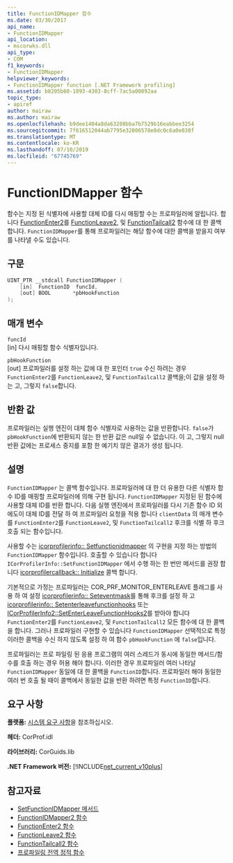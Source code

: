 ```yaml
---
title: FunctionIDMapper 함수
ms.date: 03/30/2017
api_name:
- FunctionIDMapper
api_location:
- mscorwks.dll
api_type:
- COM
f1_keywords:
- FunctionIDMapper
helpviewer_keywords:
- FunctionIDMapper function [.NET Framework profiling]
ms.assetid: b8205b60-1893-4303-8cff-7ac5a00892aa
topic_type:
- apiref
author: mairaw
ms.author: mairaw
ms.openlocfilehash: b9dee1404a8da63208bba7b7529b16eabbee3254
ms.sourcegitcommit: 7f616512044ab7795e32806578e8dc0c6a0e038f
ms.translationtype: MT
ms.contentlocale: ko-KR
ms.lasthandoff: 07/10/2019
ms.locfileid: "67745769"
---
```

# <a name="functionidmapper-function"></a>FunctionIDMapper 함수
함수는 지정 된 식별자에 사용할 대체 ID를 다시 매핑할 수는 프로파일러에 알립니다. 합니다 [FunctionEnter2](../../../../docs/framework/unmanaged-api/profiling/functionenter2-function.md)를 [FunctionLeave2](../../../../docs/framework/unmanaged-api/profiling/functionleave2-function.md), 및 [FunctionTailcall2](../../../../docs/framework/unmanaged-api/profiling/functiontailcall2-function.md) 함수에 대 한 콜백 합니다. `FunctionIDMapper`를 통해 프로파일러는 해당 함수에 대한 콜백을 받을지 여부를 나타낼 수도 있습니다.  
  
## <a name="syntax"></a>구문  
  
```cpp  
UINT_PTR __stdcall FunctionIDMapper (  
    [in]  FunctionID  funcId,   
    [out] BOOL       *pbHookFunction  
);  
```  
  
## <a name="parameters"></a>매개 변수  
 `funcId`  
 [in] 다시 매핑할 함수 식별자입니다.  
  
 `pbHookFunction`  
 [out] 프로파일러를 설정 하는 값에 대 한 포인터 `true` 수신 하려는 경우 `FunctionEnter2`를 `FunctionLeave2`, 및 `FunctionTailcall2` 콜백을;이 값을 설정 하는 고, 그렇지 `false`합니다.  
  
## <a name="return-value"></a>반환 값  
 프로파일러는 실행 엔진이 대체 함수 식별자로 사용하는 값을 반환합니다. `false`가 `pbHookFunction`에 반환되지 않는 한 반환 값은 null일 수 없습니다. 이 고, 그렇지 null 반환 값에는 프로세스 중지를 포함 한 예기치 않은 결과가 생성 됩니다.  
  
## <a name="remarks"></a>설명  
 `FunctionIDMapper` 는 콜백 함수입니다. 프로파일러에 대 한 더 유용한 다른 식별자 함수 ID를 매핑할 프로파일러에 의해 구현 됩니다. `FunctionIDMapper` 지정된 된 함수에 사용할 대체 ID를 반환 합니다. 다음 실행 엔진에서 프로파일러를 다시 기존 함수 ID 외에도이 대체 ID를 전달 하 여 프로파일러 요청을 적용 합니다 `clientData` 의 매개 변수를 `FunctionEnter2`를 `FunctionLeave2`, 및 `FunctionTailcall2` 후크를 식별 하 후크 호출 되는 함수입니다.  
  
 사용할 수는 [icorprofilerinfo:: Setfunctionidmapper](../../../../docs/framework/unmanaged-api/profiling/icorprofilerinfo-setfunctionidmapper-method.md) 의 구현을 지정 하는 방법의 `FunctionIDMapper` 함수입니다. 호출할 수 있습니다 합니다 `ICorProfilerInfo::SetFunctionIDMapper` 에서 수행 하는 한 번만 메서드를 권장 합니다 [icorprofilercallback:: Initialize](../../../../docs/framework/unmanaged-api/profiling/icorprofilercallback-initialize-method.md) 콜백 합니다.  
  
 기본적으로 가정는 프로파일러는 COR_PRF_MONITOR_ENTERLEAVE 플래그를 사용 하 여 설정 [icorprofilerinfo:: Seteventmask](../../../../docs/framework/unmanaged-api/profiling/icorprofilerinfo-seteventmask-method.md)를 통해 후크를 설정 하 고 [icorprofilerinfo:: Setenterleavefunctionhooks](../../../../docs/framework/unmanaged-api/profiling/icorprofilerinfo-setenterleavefunctionhooks-method.md) 또는 [ICorProfilerInfo2::SetEnterLeaveFunctionHooks2](../../../../docs/framework/unmanaged-api/profiling/icorprofilerinfo2-setenterleavefunctionhooks2-method.md)를 받아야 합니다 `FunctionEnter2`를 `FunctionLeave2`, 및 `FunctionTailcall2` 모든 함수에 대 한 콜백을 합니다. 그러나 프로파일러 구현할 수 있습니다 `FunctionIDMapper` 선택적으로 특정 이러한 콜백을 수신 하지 않도록 설정 하 여 함수 `pbHookFunction` 에 `false`입니다.  
  
 프로파일러는 프로 파일링 된 응용 프로그램의 여러 스레드가 동시에 동일한 메서드/함수를 호출 하는 경우 허용 해야 합니다. 이러한 경우 프로파일러 여러 나타날 `FunctionIDMapper` 동일에 대 한 콜백을 `FunctionID`합니다. 프로파일러 해야 동일한 여러 번 호출 될 때이 콜백에서 동일한 값을 반환 하려면 특정 `FunctionID`합니다.  
  
## <a name="requirements"></a>요구 사항  
 **플랫폼:** [시스템 요구 사항](../../../../docs/framework/get-started/system-requirements.md)을 참조하십시오.  
  
 **헤더:** CorProf.idl  
  
 **라이브러리:** CorGuids.lib  
  
 **.NET Framework 버전:** [!INCLUDE[net_current_v10plus](../../../../includes/net-current-v10plus-md.md)]  
  
## <a name="see-also"></a>참고자료

- [SetFunctionIDMapper 메서드](../../../../docs/framework/unmanaged-api/profiling/icorprofilerinfo-setfunctionidmapper-method.md)
- [FunctionIDMapper2 함수](../../../../docs/framework/unmanaged-api/profiling/functionidmapper2-function.md)
- [FunctionEnter2 함수](../../../../docs/framework/unmanaged-api/profiling/functionenter2-function.md)
- [FunctionLeave2 함수](../../../../docs/framework/unmanaged-api/profiling/functionleave2-function.md)
- [FunctionTailcall2 함수](../../../../docs/framework/unmanaged-api/profiling/functiontailcall2-function.md)
- [프로파일링 전역 정적 함수](../../../../docs/framework/unmanaged-api/profiling/profiling-global-static-functions.md)

